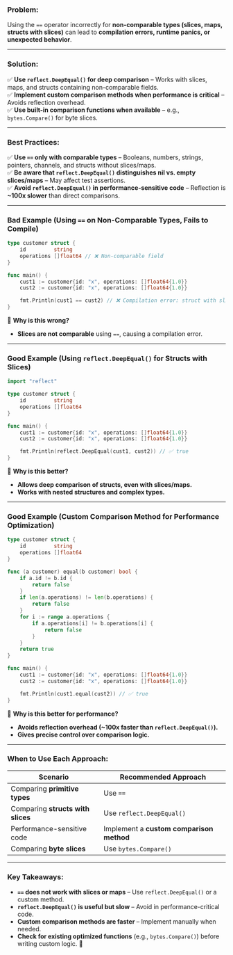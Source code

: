 ### **Problem:**

Using the `==` operator incorrectly for **non-comparable types (slices, maps, structs with slices)** can lead to **compilation errors, runtime panics, or unexpected behavior**.

---

### **Solution:**

✅ **Use `reflect.DeepEqual()` for deep comparison** – Works with slices, maps, and structs containing non-comparable fields.  
✅ **Implement custom comparison methods when performance is critical** – Avoids reflection overhead.  
✅ **Use built-in comparison functions when available** – e.g., `bytes.Compare()` for byte slices.

---

### **Best Practices:**

✅ **Use `==` only with comparable types** – Booleans, numbers, strings, pointers, channels, and structs without slices/maps.  
✅ **Be aware that `reflect.DeepEqual()` distinguishes nil vs. empty slices/maps** – May affect test assertions.  
✅ **Avoid `reflect.DeepEqual()` in performance-sensitive code** – Reflection is **~100x slower** than direct comparisons.

---

### **Bad Example (Using `==` on Non-Comparable Types, Fails to Compile)**

```go
type customer struct {
	id         string
	operations []float64 // ❌ Non-comparable field
}

func main() {
	cust1 := customer{id: "x", operations: []float64{1.0}}
	cust2 := customer{id: "x", operations: []float64{1.0}}

	fmt.Println(cust1 == cust2) // ❌ Compilation error: struct with slices cannot be compared
}
```

🔴 **Why is this wrong?**

- **Slices are not comparable** using `==`, causing a compilation error.

---

### **Good Example (Using `reflect.DeepEqual()` for Structs with Slices)**

```go
import "reflect"

type customer struct {
	id         string
	operations []float64
}

func main() {
	cust1 := customer{id: "x", operations: []float64{1.0}}
	cust2 := customer{id: "x", operations: []float64{1.0}}

	fmt.Println(reflect.DeepEqual(cust1, cust2)) // ✅ true
}
```

🔵 **Why is this better?**

- **Allows deep comparison of structs, even with slices/maps.**
- **Works with nested structures and complex types.**

---

### **Good Example (Custom Comparison Method for Performance Optimization)**

```go
type customer struct {
	id         string
	operations []float64
}

func (a customer) equal(b customer) bool {
	if a.id != b.id {
		return false
	}
	if len(a.operations) != len(b.operations) {
		return false
	}
	for i := range a.operations {
		if a.operations[i] != b.operations[i] {
			return false
		}
	}
	return true
}

func main() {
	cust1 := customer{id: "x", operations: []float64{1.0}}
	cust2 := customer{id: "x", operations: []float64{1.0}}

	fmt.Println(cust1.equal(cust2)) // ✅ true
}
```

🔵 **Why is this better for performance?**

- **Avoids reflection overhead (~100x faster than `reflect.DeepEqual()`).**
- **Gives precise control over comparison logic.**

---

### **When to Use Each Approach:**

|**Scenario**|**Recommended Approach**|
|---|---|
|Comparing **primitive types**|Use `==`|
|Comparing **structs with slices**|Use `reflect.DeepEqual()`|
|Performance-sensitive code|Implement a **custom comparison method**|
|Comparing **byte slices**|Use `bytes.Compare()`|

---

### **Key Takeaways:**

- **`==` does not work with slices or maps** – Use `reflect.DeepEqual()` or a custom method.
- **`reflect.DeepEqual()` is useful but slow** – Avoid in performance-critical code.
- **Custom comparison methods are faster** – Implement manually when needed.
- **Check for existing optimized functions** (e.g., `bytes.Compare()`) before writing custom logic. 🚀